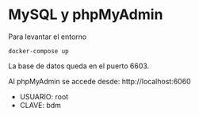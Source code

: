 # MySQL y phpMyAdmin

Para levantar el entorno

```docker-compose up```

La base de datos queda en el puerto 6603.

Al phpMyAdmin se accede desde: http://localhost:6060

- USUARIO: root
- CLAVE: bdm